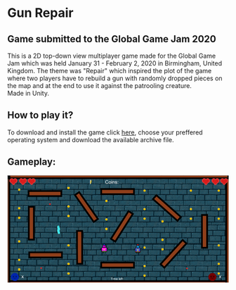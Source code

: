 # Gun Repair
## Game submitted to the Global Game Jam 2020
This is a 2D top-down view multiplayer game made for the Global Game Jam which was held January 31 - February 2, 2020 in Birmingham, United Kingdom.
The theme was "Repair" which inspired the plot of the game where two players have to rebuild a gun with randomly dropped pieces on the map and at the end to use it against the patrooling creature. <br/>
Made in Unity.

## How to play it?
To download and install the game click [here](../master/Builds/), choose your preffered operating system and download the available archive file.

## Gameplay:
![alt text](info_media/GGJ.png "The Gun Repair Game")
